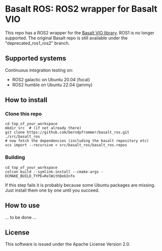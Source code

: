 # Basalt ROS: ROS2 wrapper for Basalt VIO

This repo has a ROS2 wrapper for the
[Basalt VIO library](https://gitlab.com/VladyslavUsenko/basalt/). ROS1
is no longer supported. The original Basalt repo is still available
under the "deprecated_ros1_ros2" branch.

## Supported systems

Continuous integration testing on:

- ROS2 galactic on Ubuntu 20.04 (focal)
- ROS2 humble on Ubuntu 22.04 (jammy)

## How to install

### Clone this repo

    cd top_of_your_workspace
	mkdir src  # (if not already there)
    git clone https://github.com/berndpfrommer/basalt_ros.git ./src/basalt_ros
	# now fetch the dependencies (including the basalt repository etc)
    vcs import --recursive < src/basalt_ros/basalt_ros.repos

### Building

    cd top_of_your_workspace
    colcon build --symlink-install --cmake-args -DCMAKE_BUILD_TYPE=RelWithDebInfo

If this step fails it is probably because some Ubuntu packages are
missing. Just install them one by one until you succeed.

## How to use

... to be done ...

## License

This software is issued under the Apache License Version 2.0.
